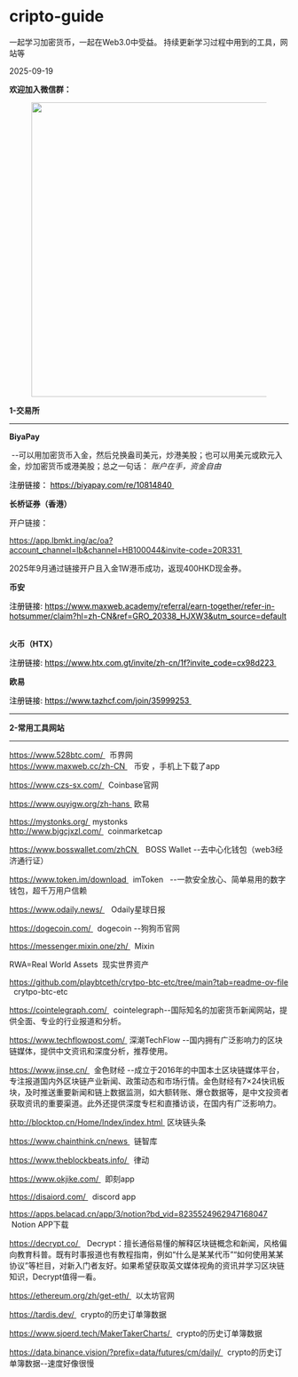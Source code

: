 # cripto-guide
一起学习加密货币，一起在Web3.0中受益。
持续更新学习过程中用到的工具，网站等



<p>
	2025-09-19
</p>

<p>
	<strong>
		欢迎加入微信群：
	</strong>
</p>

<figure class="image">
	<img style="aspect-ratio:540/530;" src="https://github.com/user-attachments/assets/965d0b4a-7e20-4ffb-be48-5d361644c17f" width="540" height="530"> 
</figure>

<p>
	<strong>
		1-交易所
	</strong>
</p>
<hr>
<p>
	<strong>
		BiyaPay
	</strong>
</p>
<p>
	&nbsp;--可以用加密货币入金，然后兑换盎司美元，炒港美股；也可以用美元或欧元入金，炒加密货币或港美股；总之一句话：
	<span style="background-color:rgb(255,255,255);color:rgb(25,27,31);">
		<i>
			账户在手，资金自由
		</i>
	</span>
</p>
<p>
	<span style="color:rgb(0,0,0);">
		注册链接：
	</span>
	<a href="https://biyapay.com/re/10814840">
		<span style="color:rgb(0,0,0);">
			https://biyapay.com/re/10814840
		</span>
	</a>
	<span style="color:rgb(0,0,0);">
		 &nbsp;
	</span>
</p>
<p>
	<strong>
		长桥证券（香港）
	</strong>
</p>
<p>
	开户链接：
</p>
<p>
	<a href="https://app.lbmkt.ing/ac/oa?account_channel=lb&amp;channel=HB100044&amp;invite-code=20R331">
		https://app.lbmkt.ing/ac/oa?account_channel=lb&amp;channel=HB100044&amp;invite-code=20R331
	</a>
	&nbsp;
</p>
<p>
	2025年9月通过链接开户且入金1W港币成功，返现400HKD现金券。
</p>
<p>
	<strong>
		币安
	</strong>
</p>
<p>
	<span style="color:rgb(0,0,0);">
		注册链接: 
	</span>
	<a href="https://www.maxweb.academy/referral/earn-together/refer-in-hotsummer/claim?hl=zh-CN&amp;ref=GRO_20338_HJXW3&amp;utm_source=default">
		<span style="color:rgb(0,0,0);">
			https://www.maxweb.academy/referral/earn-together/refer-in-hotsummer/claim?hl=zh-CN&amp;ref=GRO_20338_HJXW3&amp;utm_source=default
		</span>
	</a>
	<span style="color:rgb(0,0,0);">
		&nbsp;
	</span>
</p>
<p>
	<strong>
		火币（HTX）
	</strong>
</p>
<p>
	<span style="color:rgb(0,0,0);">
		注册链接: 
	</span>
	<a href="https://www.htx.com.gt/invite/zh-cn/1f?invite_code=cx98d223">
		<span style="color:rgb(0,0,0);">
			https://www.htx.com.gt/invite/zh-cn/1f?invite_code=cx98d223
		</span>
	</a>
	<span style="color:rgb(0,0,0);">
		&nbsp;
	</span>
</p>

<p>
	<strong>
		欧易
	</strong>
</p>
<p>
	<span style="color:rgb(0,0,0);">
		注册链接: 
	</span>
	<a href="https://www.tazhcf.com/join/35999253">
		<span style="color:rgb(0,0,0);">
			https://www.tazhcf.com/join/35999253
		</span>
	</a>
	<span style="color:rgb(0,0,0);">
		&nbsp;
	</span>
</p>

<hr>

<p>
	<strong>
		2-常用工具网站
	</strong>
</p>
<hr>
<p>
	<a href="https://www.528btc.com/">
		https://www.528btc.com/
	</a>
	 &nbsp; 币界网
	<br>
	<a href="https://www.maxweb.cc/zh-CN">
		https://www.maxweb.cc/zh-CN
	</a>
	 &nbsp; &nbsp;币安 ，手机上下载了app
</p>
<p>
	<a href="https://www.czs-sx.com/">
		https://www.czs-sx.com/
	</a>
	 &nbsp; Coinbase官网
</p>
<p>
	<a href="https://www.ouyigw.org/zh-hans">
		https://www.ouyigw.org/zh-hans
	</a>
	 &nbsp;欧易
</p>
<p>
	<a href="https://mystonks.org/">
		https://mystonks.org/
	</a>
	 &nbsp;mystonks&nbsp;
	<br>
	<a href="http://www.bjgcjxzl.com/">
		http://www.bjgcjxzl.com/
	</a>
	 &nbsp; coinmarketcap
</p>
<p>
	<a href="https://www.bosswallet.com/zhCN">
		https://www.bosswallet.com/zhCN
	</a>
	 &nbsp; &nbsp;BOSS Wallet --去中心化钱包（web3经济通行证）
</p>
<p>
	<a href="https://www.token.im/download">
		https://www.token.im/download
	</a>
	 &nbsp; imToken &nbsp; --一款安全放心、简单易用的数字钱包，超千万用户信赖
</p>
<p>
	<a href="https://www.odaily.news/">
		https://www.odaily.news/
	</a>
	 &nbsp; &nbsp;Odaily星球日报
</p>
<p>
	<a href="https://dogecoin.com/">
		https://dogecoin.com/
	</a>
	 &nbsp; dogecoin --狗狗币官网
</p>
<p>
	<a href="https://messenger.mixin.one/zh/">
		https://messenger.mixin.one/zh/
	</a>
	 &nbsp; Mixin
</p>
<p>
	RWA=Real World Assets &nbsp;现实世界资产
</p>
<p>
	<a href="https://github.com/playbtceth/crytpo-btc-etc/tree/main?tab=readme-ov-file">
		https://github.com/playbtceth/crytpo-btc-etc/tree/main?tab=readme-ov-file
	</a>
	 &nbsp; crytpo-btc-etc
</p>
<p>
	<a href="https://cointelegraph.com/">
		https://cointelegraph.com/
	</a>
	 &nbsp; cointelegraph--国际知名的加密货币新闻网站，提供全面、专业的行业报道和分析。
</p>
<p>
	<a href="https://www.techflowpost.com/">
		https://www.techflowpost.com/
	</a>
	 &nbsp;深潮TechFlow --国内拥有广泛影响力的区块链媒体，提供中文资讯和深度分析，推荐使用。
</p>
<p>
	<a href="https://www.jinse.cn/">
		https://www.jinse.cn/
	</a>
	 &nbsp; 金色财经 --成立于2016年的中国本土区块链媒体平台，专注报道国内外区块链产业新闻、政策动态和市场行情。金色财经有7×24快讯板块，及时推送重要新闻和链上数据监测，如大额转账、爆仓数据等，是中文投资者获取资讯的重要渠道。此外还提供深度专栏和直播访谈，在国内有广泛影响力。
</p>
<p>
	<a href="http://blocktop.cn/Home/Index/index.html">
		http://blocktop.cn/Home/Index/index.html
	</a>
	 &nbsp;区块链头条
</p>
<p>
	<a href="https://www.chainthink.cn/news">
		https://www.chainthink.cn/news
	</a>
	 &nbsp; 链智库
</p>
<p>
	<a href="https://www.theblockbeats.info/">
		https://www.theblockbeats.info/
	</a>
	 &nbsp; 律动
</p>
<p>
	<a href="https://www.okjike.com/">
		https://www.okjike.com/
	</a>
	 &nbsp; 即刻app
</p>
<p>
	<a href="https://disaiord.com/">
		https://disaiord.com/
	</a>
	 &nbsp; discord app
</p>

<p>
	<a href="https://apps.belacad.cn/app/3/notion?bd_vid=8235524962947168047">
		https://apps.belacad.cn/app/3/notion?bd_vid=8235524962947168047
	</a>
	 &nbsp;Notion APP下载
</p>
<p>
	<a href="https://decrypt.co/">
		https://decrypt.co/
	</a>
	 &nbsp; &nbsp;Decrypt：擅长通俗易懂的解释区块链概念和新闻，风格偏向教育科普。既有时事报道也有教程指南，例如“什么是某某代币”“如何使用某某协议”等栏目，对新入门者友好。如果希望获取英文媒体视角的资讯并学习区块链知识，Decrypt值得一看。
</p>
<p>
	<a href="https://ethereum.org/zh/get-eth/">
		https://ethereum.org/zh/get-eth/
	</a>
	 &nbsp; 以太坊官网 &nbsp;
</p>
<p>
	<a href="https://tardis.dev/">
		https://tardis.dev/
	</a>
	 &nbsp; crypto的历史订单簿数据
</p>
<p>
	<a href="https://www.sjoerd.tech/MakerTakerCharts/">
		https://www.sjoerd.tech/MakerTakerCharts/
	</a>
	 &nbsp; crypto的历史订单簿数据
</p>
<p>
	<a href="https://data.binance.vision/?prefix=data/futures/cm/daily/">
		https://data.binance.vision/?prefix=data/futures/cm/daily/
	</a>
	 &nbsp; crypto的历史订单簿数据--速度好像很慢
</p>
<p>
	&nbsp;
</p>
<p>
	&nbsp;
</p>
<h2>
	&nbsp;
</h2>
<p>
	&nbsp;
</p>

